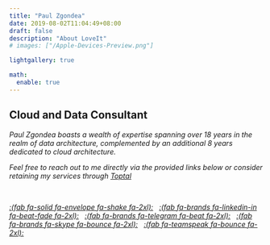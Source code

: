 ```yaml
---
title: "Paul Zgondea"
date: 2019-08-02T11:04:49+08:00
draft: false
description: "About LoveIt"
# images: ["/Apple-Devices-Preview.png"]

lightgallery: true

math:
  enable: true
---
```


## Cloud and Data Consultant ##
*Paul Zgondea boasts a wealth of expertise spanning over 18 years in the realm of data architecture, complemented by an additional 8 years dedicated to cloud architecture.*

*Feel free to reach out to me directly via the provided links below or consider retaining my services through [Toptal](https://www.toptal.com/resume/paul-zgondea)* 

&nbsp;

*[:(fab fa-solid fa-envelope fa-shake fa-2xl):](mailto:paul@zgondea.com)*&nbsp;&nbsp;
*[:(fab fa-brands fa-linkedin-in fa-beat-fade fa-2xl):](https://linkedin.com/in/zgondeapaul)*&nbsp;&nbsp;
*[:(fab fa-brands fa-telegram fa-beat fa-2xl):](https://t.me/ZVPalu)*&nbsp;&nbsp;
*[:(fab fa-brands fa-skype fa-bounce fa-2xl):](skype:%25!%28EXTRA%20string=paul.zgondea%29)*&nbsp;&nbsp;
*[:(fab fa-teamspeak fa-bounce fa-2xl):](https://teams.microsoft.com/l/chat/0/0?users=paul.zgondea@live.com&topicName=I%20Want%20To%20Hire%20You&message=Hello)*&nbsp;&nbsp;

